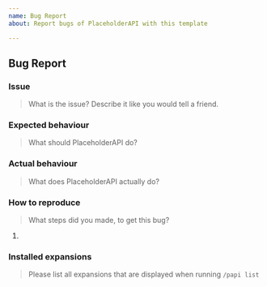 ```yaml
---
name: Bug Report  
about: Report bugs of PlaceholderAPI with this template

---
```


<!--
  ### Please read ###
  This template is only for reporting bugs of PlaceholderAPI!  
  If you want to request changes to the code of PlaceholderAPI, use the "Request change (PlaceholderAPI)" template.  
  For changes to the wiki consider making a Pull request towards the "wiki" folder containing your changes.

  Please also make sure that you use the latest Spigot release or the latest developement build and that your bug isn't already reported on the issues page.
  You may get Releases from following sources:
  
  - Spigot:  https://www.spigotmc.org/resources/6245/
  - Jenkins: http://ci.extendedclip.com/job/PlaceholderAPI/

  NOTE:
  PLEASE REPORT ISSUES WITH EXPANSIONS AND/OR PLACEHOLDERS TO THEIR CORRESPONDING REPOSITORY/ISSUE TRACKER.
  THIS REPOSITORY IS NOT FOR SUCH ISSUES.
-->
## Bug Report

### Issue
> What is the issue? Describe it like you would tell a friend.
<!-- Please write below this line to prevent formatting issues -->


### Expected behaviour
> What should PlaceholderAPI do?
<!-- Please write below this line to prevent formatting issues -->


### Actual behaviour
> What does PlaceholderAPI actually do?
<!-- Please write below this line to prevent formatting issues -->


### How to reproduce
> What steps did you made, to get this bug?
<!-- Please write below this line to prevent formatting issues -->
1. 

### Installed expansions
> Please list all expansions that are displayed when running `/papi list`
<!-- Please write below this line to prevent formatting issues -->
